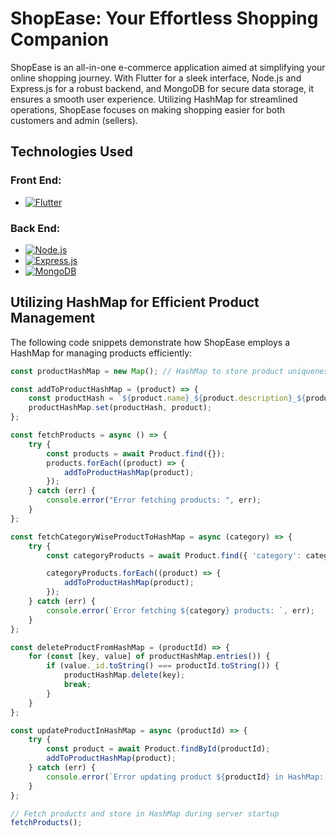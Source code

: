 # ShopEase: Your Effortless Shopping Companion

ShopEase is an all-in-one e-commerce application aimed at simplifying your online shopping journey. With Flutter for a sleek interface, Node.js and Express.js for a robust backend, and MongoDB for secure data storage, it ensures a smooth user experience. Utilizing HashMap for streamlined operations, ShopEase focuses on making shopping easier for both customers and admin (sellers).

## Technologies Used

### Front End:
- [![Flutter](https://img.shields.io/badge/Flutter-02569B?style=flat-square&logo=flutter&logoColor=white)](https://flutter.dev/)

### Back End:
- [![Node.js](https://img.shields.io/badge/Node.js-43853D?style=flat-square&logo=node.js&logoColor=white)](https://nodejs.org/)
- [![Express.js](https://img.shields.io/badge/Express.js-000000?style=flat-square&logo=express&logoColor=white)](https://expressjs.com/)
- [![MongoDB](https://img.shields.io/badge/MongoDB-4EA94B?style=flat-square&logo=mongodb&logoColor=white)](https://www.mongodb.com/)

## Utilizing HashMap for Efficient Product Management

The following code snippets demonstrate how ShopEase employs a HashMap for managing products efficiently:

```javascript
const productHashMap = new Map(); // HashMap to store product uniqueness

const addToProductHashMap = (product) => {
    const productHash = `${product.name}_${product.description}_${product.images}_${product.category}_${product.price}`;
    productHashMap.set(productHash, product);
};

const fetchProducts = async () => {
    try {
        const products = await Product.find({});
        products.forEach((product) => {
            addToProductHashMap(product);
        });
    } catch (err) {
        console.error("Error fetching products: ", err);
    }
};

const fetchCategoryWiseProductToHashMap = async (category) => {
    try {
        const categoryProducts = await Product.find({ 'category': category });

        categoryProducts.forEach((product) => {
            addToProductHashMap(product);
        });
    } catch (err) {
        console.error(`Error fetching ${category} products: `, err);
    }
};

const deleteProductFromHashMap = (productId) => {
    for (const [key, value] of productHashMap.entries()) {
        if (value._id.toString() === productId.toString()) {
            productHashMap.delete(key);
            break;
        }
    }
};

const updateProductInHashMap = async (productId) => {
    try {
        const product = await Product.findById(productId);
        addToProductHashMap(product);
    } catch (err) {
        console.error(`Error updating product ${productId} in HashMap: `, err);
    }
};

// Fetch products and store in HashMap during server startup
fetchProducts();
